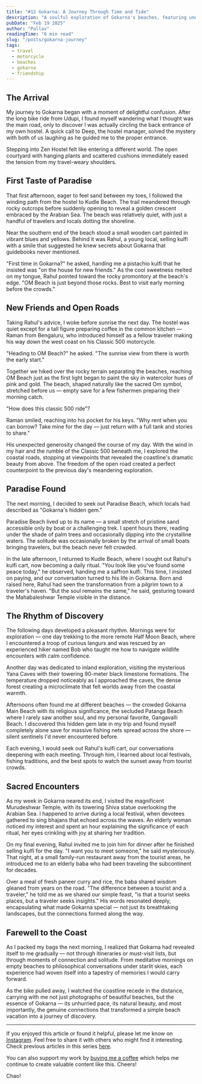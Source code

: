 ```yaml
---
title: "#12 Gokarna: A Journey Through Time and Tide"
description: "A soulful exploration of Gokarna's beaches, featuring unexpected friendships, motorcycle adventures, and the perfect blend of solitude and connection at hidden coastal gems."
pubDate: "Feb 19 2025"
author: "Pallav"
readingTime: "6 min read"
slug: "/posts/gokarna-journey"
tags:
  - travel
  - motorcycle
  - beaches
  - gokarna
  - friendship
---
```


## The Arrival

My journey to Gokarna began with a moment of delightful confusion. After the long bike ride from Udupi, I found myself wandering what I thought was the main road, only to discover I was actually circling the back entrance of my own hostel. A quick call to Deep, the hostel manager, solved the mystery with both of us laughing as he guided me to the proper entrance.

Stepping into Zen Hostel felt like entering a different world. The open courtyard with hanging plants and scattered cushions immediately eased the tension from my travel-weary shoulders.

## First Taste of Paradise

That first afternoon, eager to feel sand between my toes, I followed the winding path from the hostel to Kudle Beach. The trail meandered through rocky outcrops before suddenly opening to reveal a golden crescent embraced by the Arabian Sea. The beach was relatively quiet, with just a handful of travelers and locals dotting the shoreline.

Near the southern end of the beach stood a small wooden cart painted in vibrant blues and yellows. Behind it was Rahul, a young local, selling kulfi with a smile that suggested he knew secrets about Gokarna that guidebooks never mentioned.

"First time in Gokarna?" he asked, handing me a pistachio kulfi that he insisted was "on the house for new friends." As the cool sweetness melted on my tongue, Rahul pointed toward the rocky promontory at the beach's edge. "OM Beach is just beyond those rocks. Best to visit early morning before the crowds."

## New Friends and Open Roads

Taking Rahul's advice, I woke before sunrise the next day. The hostel was quiet except for a tall figure preparing coffee in the common kitchen — Raman from Bengaluru, who introduced himself as a fellow traveler making his way down the west coast on his Classic 500 motorcycle.

"Heading to OM Beach?" he asked. "The sunrise view from there is worth the early start."

Together we hiked over the rocky terrain separating the beaches, reaching OM Beach just as the first light began to paint the sky in watercolor hues of pink and gold. The beach, shaped naturally like the sacred Om symbol, stretched before us — empty save for a few fishermen preparing their morning catch.

"How does this classic 500 ride"?

Raman smiled, reaching into his pocket for his keys. "Why rent when you can borrow? Take mine for the day — just return with a full tank and stories to share."

His unexpected generosity changed the course of my day. With the wind in my hair and the rumble of the Classic 500 beneath me, I explored the coastal roads, stopping at viewpoints that revealed the coastline's dramatic beauty from above. The freedom of the open road created a perfect counterpoint to the previous day's meandering exploration.

## Paradise Found

The next morning, I decided to seek out Paradise Beach, which locals had described as "Gokarna's hidden gem."

Paradise Beach lived up to its name — a small stretch of pristine sand accessible only by boat or a challenging trek. I spent hours there, reading under the shade of palm trees and occasionally dipping into the crystalline waters. The solitude was occasionally broken by the arrival of small boats bringing travelers, but the beach never felt crowded.

In the late afternoon, I returned to Kudle Beach, where I sought out Rahul's kulfi cart, now becoming a daily ritual. "You look like you've found some peace today," he observed, handing me a saffron kulfi. This time, I insisted on paying, and our conversation turned to his life in Gokarna. Born and raised here, Rahul had seen the transformation from a pilgrim town to a traveler's haven. "But the soul remains the same," he said, gesturing toward the Mahabaleshwar Temple visible in the distance.

## The Rhythm of Discovery

The following days developed a pleasant rhythm. Mornings were for exploration — one day trekking to the more remote Half Moon Beach, where I encountered a troop of curious langurs and was rescued by an experienced hiker named Bob who taught me how to navigate wildlife encounters with calm confidence.

Another day was dedicated to inland exploration, visiting the mysterious Yana Caves with their towering 90-meter black limestone formations. The temperature dropped noticeably as I approached the caves, the dense forest creating a microclimate that felt worlds away from the coastal warmth.

Afternoons often found me at different beaches — the crowded Gokarna Main Beach with its religious significance, the secluded Patanga Beach where I rarely saw another soul, and my personal favorite, Gangavalli Beach. I discovered this hidden gem late in my trip and found myself completely alone save for massive fishing nets spread across the shore — silent sentinels I'd never encountered before.

Each evening, I would seek out Rahul's kulfi cart, our conversations deepening with each meeting. Through him, I learned about local festivals, fishing traditions, and the best spots to watch the sunset away from tourist crowds.

## Sacred Encounters

As my week in Gokarna neared its end, I visited the magnificent Murudeshwar Temple, with its towering Shiva statue overlooking the Arabian Sea. I happened to arrive during a local festival, when devotees gathered to sing bhajans that echoed across the waves. An elderly woman noticed my interest and spent an hour explaining the significance of each ritual, her eyes crinkling with joy at sharing her tradition.

On my final evening, Rahul invited me to join him for dinner after he finished selling kulfi for the day. "I want you to meet someone," he said mysteriously. That night, at a small family-run restaurant away from the tourist areas, he introduced me to an elderly baba who had been traveling the subcontinent for decades.

Over a meal of fresh paneer curry and rice, the baba shared wisdom gleaned from years on the road. "The difference between a tourist and a traveler," he told me as we shared our simple feast, "is that a tourist seeks places, but a traveler seeks insights." His words resonated deeply, encapsulating what made Gokarna special — not just its breathtaking landscapes, but the connections formed along the way.

## Farewell to the Coast

As I packed my bags the next morning, I realized that Gokarna had revealed itself to me gradually — not through itineraries or must-visit lists, but through moments of connection and solitude. From meditative mornings on empty beaches to philosophical conversations under starlit skies, each experience had woven itself into a tapestry of memories I would carry forward.

As the bike pulled away, I watched the coastline recede in the distance, carrying with me not just photographs of beautiful beaches, but the essence of Gokarna — its unhurried pace, its natural beauty, and most importantly, the genuine connections that transformed a simple beach vacation into a journey of discovery.

---

If you enjoyed this article or found it helpful, please let me know on [Instagram](https://www.instagram.com/pallav_jha26/). Feel free to share it with others who might find it interesting. Check previous articles in this series [here](/blog).

You can also support my work by [buying me a coffee](https://buymeacoffee.com/pallavjha) which helps me continue to create valuable content like this. Cheers!

Chao!